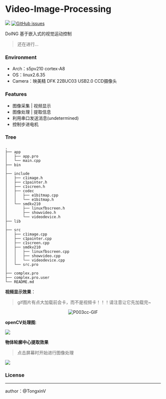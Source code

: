 # Video-Image-Processing

[![](https://img.shields.io/badge/author-TongxinV-green.svg)](https://github.com/TongxinV)
[![GitHub issues](https://img.shields.io/github/issues/TongxinV/Video-Image-Processing.svg)](https://github.com/TongxinV/Video-Image-Processing/issues)



DoING 基于嵌入式的视觉运动控制

> 还在进行...

### Environment

* Arch：s5pv210 cortex-A8
* OS：linux2.6.35
* Camera：映美精 DFK 22BUC03 USB2.0 CCD摄像头


### Features

* 图像采集 | 视频显示
* 图像处理 | 提取信息
* 利用串口发送消息(undetermined)
* 控制步进电机


### Tree


    .
    ├── app
    │   ├── app.pro
    │   └── main.cpp
    ├── bin
    │   
    ├── include
    │   ├── c1image.h
    │   ├── c1painter.h
    │   ├── c1screen.h
    │   ├── codec
    │   │   ├── e1bitmap.cpp
    │   │   └── e1bitmap.h
    │   └── smdkv210
    │       ├── linuxfbscreen.h
    │       ├── showvideo.h
    │       └── videodevice.h
    ├── lib
    │   
    ├── src
    │   ├── c1image.cpp
    │   ├── c1painter.cpp
    │   ├── c1screen.cpp
    │   ├── smdkv210
    │   │   ├── linuxfbscreen.cpp
    │   │   ├── showvideo.cpp
    │   │   └── videodevice.cpp
    │   └── src.pro
    │ 
    ├── complex.pro
    ├── complex.pro.user
    └── README.md


**视频显示效果**：

> gif图片有点大加载前会卡，而不是视频卡！！！请注意让它先加载完~


<p align="center">
  <img src="https://raw.githubusercontent.com/TongxinV/Video-Image-Processing/master/doc/assets/P003cc.gif" alt="P003cc-GIF">

</p>

    
**openCV处理图**:


![](https://raw.githubusercontent.com/TongxinV/Video-Image-Processing/master/doc/assets/opencv%E5%9B%BE%E5%83%8F%E5%A4%84%E7%90%86%E7%BB%93%E6%9E%9C.png)
    

**物体轮廓中心提取效果**

> 点击屏幕时开始进行图像处理

![](https://raw.githubusercontent.com/TongxinV/Video-Image-Processing/master/doc/assets/R002.png)




### License

 
---
author：@TongxinV
